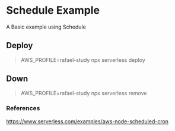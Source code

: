# Schedule Example

A Basic example using Schedule

## Deploy
> AWS_PROFILE=rafael-study npx serverless deploy

## Down
> AWS_PROFILE=rafael-study npx serverless remove

### References
https://www.serverless.com/examples/aws-node-scheduled-cron